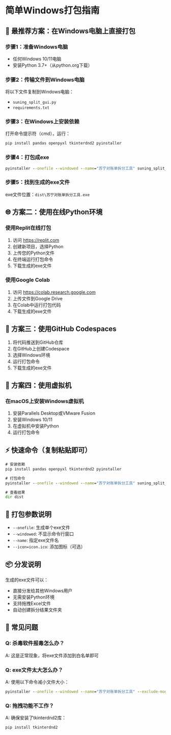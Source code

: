 # 简单Windows打包指南

## 🎯 最推荐方案：在Windows电脑上直接打包

### 步骤1：准备Windows电脑
- 任何Windows 10/11电脑
- 安装Python 3.7+（从python.org下载）

### 步骤2：传输文件到Windows电脑
将以下文件复制到Windows电脑：
- `suning_split_gui.py`
- `requirements.txt`

### 步骤3：在Windows上安装依赖
打开命令提示符（cmd），运行：
```cmd
pip install pandas openpyxl tkinterdnd2 pyinstaller
```

### 步骤4：打包成exe
```cmd
pyinstaller --onefile --windowed --name="苏宁对账单拆分工具" suning_split_gui.py
```

### 步骤5：找到生成的exe文件
exe文件位置：`dist\苏宁对账单拆分工具.exe`

## 🌐 方案二：使用在线Python环境

### 使用Replit在线打包
1. 访问 https://replit.com
2. 创建新项目，选择Python
3. 上传您的Python文件
4. 在终端运行打包命令
5. 下载生成的exe文件

### 使用Google Colab
1. 访问 https://colab.research.google.com
2. 上传文件到Google Drive
3. 在Colab中运行打包代码
4. 下载生成的exe文件

## 📱 方案三：使用GitHub Codespaces

1. 将代码推送到GitHub仓库
2. 在GitHub上创建Codespace
3. 选择Windows环境
4. 运行打包命令
5. 下载生成的exe文件

## 🔧 方案四：使用虚拟机

### 在macOS上安装Windows虚拟机
1. 安装Parallels Desktop或VMware Fusion
2. 安装Windows 10/11
3. 在虚拟机中安装Python
4. 运行打包命令

## ⚡ 快速命令（复制粘贴即可）

```cmd
# 安装依赖
pip install pandas openpyxl tkinterdnd2 pyinstaller

# 打包命令
pyinstaller --onefile --windowed --name="苏宁对账单拆分工具" suning_split_gui.py

# 查看结果
dir dist
```

## 🎁 打包参数说明

- `--onefile`: 生成单个exe文件
- `--windowed`: 不显示命令行窗口
- `--name`: 指定exe文件名
- `--icon=icon.ico`: 添加图标（可选）

## 📦 分发说明

生成的exe文件可以：
- 直接分发给其他Windows用户
- 无需安装Python环境
- 支持拖拽Excel文件
- 自动创建拆分结果文件夹

## 🐛 常见问题

### Q: 杀毒软件报毒怎么办？
A: 这是正常现象，将exe文件添加到白名单即可

### Q: exe文件太大怎么办？
A: 使用以下命令减小文件大小：
```cmd
pyinstaller --onefile --windowed --name="苏宁对账单拆分工具" --exclude-module matplotlib --exclude-module numpy suning_split_gui.py
```

### Q: 拖拽功能不工作？
A: 确保安装了tkinterdnd2库：
```cmd
pip install tkinterdnd2
```
